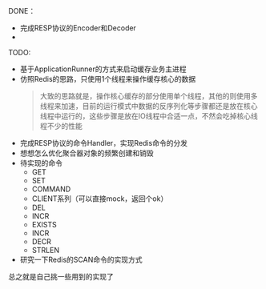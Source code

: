 DONE：
* 完成RESP协议的Encoder和Decoder
* 


TODO:
* 基于ApplicationRunner的方式来启动缓存业务主进程
* 仿照Redis的思路，只使用1个线程来操作缓存核心的数据
  > 大致的思路就是，操作核心缓存的部分使用单个线程，其他的则使用多线程来加速，目前的运行模式中数据的反序列化等步骤都还是放在核心线程中运行的，这些步骤是放在IO线程中合适一点，不然会吃掉核心线程不少的性能
* 完成RESP协议的命令Handler，实现Redis命令的分发
* 想想怎么优化聚合器对象的频繁创建和销毁
* 待实现的命令
  * GET
  * SET
  * COMMAND
  * CLIENT系列（可以直接mock，返回个ok）
  * DEL
  * INCR
  * EXISTS
  * INCR
  * DECR
  * STRLEN
* 研究一下Redis的SCAN命令的实现方式

总之就是自己挑一些用到的实现了

